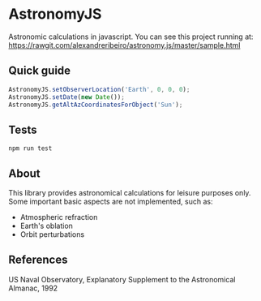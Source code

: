 AstronomyJS
===========

Astronomic calculations in javascript.
You can see this project running at: <https://rawgit.com/alexandreribeiro/astronomy.js/master/sample.html>

## Quick guide

```javascript
AstronomyJS.setObserverLocation('Earth', 0, 0, 0);
AstronomyJS.setDate(new Date());
AstronomyJS.getAltAzCoordinatesForObject('Sun');
```

## Tests

`npm run test`

## About

This library provides astronomical calculations for leisure purposes only.
Some important basic aspects are not implemented, such as:
- Atmospheric refraction
- Earth's oblation
- Orbit perturbations

## References
US Naval Observatory, Explanatory Supplement to the Astronomical Almanac, 1992
